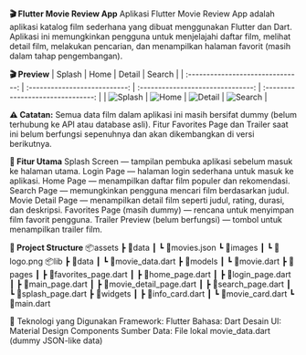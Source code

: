 **🎬 Flutter Movie Review App**
Aplikasi Flutter Movie Review App adalah aplikasi katalog film sederhana yang dibuat menggunakan Flutter dan Dart.
Aplikasi ini memungkinkan pengguna untuk menjelajahi daftar film, melihat detail film, melakukan pencarian, dan menampilkan halaman favorit (masih dalam tahap pengembangan).

**🎬 Preview**
|               Splash              |              Home             |               Detail              |               Search              |
| :-------------------------------: | :---------------------------: | :-------------------------------: | :-------------------------------: |
| ![Splash](screenshots/splash.png) | ![Home](screenshots/home.png) | ![Detail](screenshots/detail.png) | ![Search](screenshots/search.png) |


**⚠️ Catatan:**
Semua data film dalam aplikasi ini masih bersifat dummy (belum terhubung ke API atau database asli).
Fitur Favorites Page dan Trailer saat ini belum berfungsi sepenuhnya dan akan dikembangkan di versi berikutnya.

**🚀 Fitur Utama**
Splash Screen — tampilan pembuka aplikasi sebelum masuk ke halaman utama.
Login Page — halaman login sederhana untuk masuk ke aplikasi.
Home Page — menampilkan daftar film populer dan rekomendasi.
Search Page — memungkinkan pengguna mencari film berdasarkan judul.
Movie Detail Page — menampilkan detail film seperti judul, rating, durasi, dan deskripsi.
Favorites Page (masih dummy) — rencana untuk menyimpan film favorit pengguna.
Trailer Preview (belum berfungsi) — tombol untuk menampilkan trailer film.

**🧩 Project Structure**
📦assets
 ┣ 📂data
 ┃ ┗ 📜movies.json
 ┗ 📂images
 ┃ ┗ 📜logo.png
📦lib
 ┣ 📂data
 ┃ ┗ 📜movie_data.dart
 ┣ 📂models
 ┃ ┗ 📜movie.dart
 ┣ 📂pages
 ┃ ┣ 📜favorites_page.dart
 ┃ ┣ 📜home_page.dart
 ┃ ┣ 📜login_page.dart
 ┃ ┣ 📜main_page.dart
 ┃ ┣ 📜movie_detail_page.dart
 ┃ ┣ 📜search_page.dart
 ┃ ┗ 📜splash_page.dart
 ┣ 📂widgets
 ┃ ┣ 📜info_card.dart
 ┃ ┗ 📜movie_card.dart
 ┗ 📜main.dart

 🧠 Teknologi yang Digunakan
Framework: Flutter
Bahasa: Dart
Desain UI: Material Design Components
Sumber Data: File lokal movie_data.dart (dummy JSON-like data)
